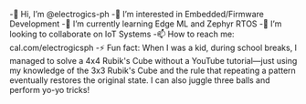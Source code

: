 -👋 Hi, I’m @electrogics-ph
-👀 I’m interested in Embedded/Firmware Development
-🌱 I’m currently learning Edge ML and Zephyr RTOS
-💞️ I’m looking to collaborate on IoT Systems
-📫 How to reach me: cal.com/electrogicsph
-⚡ Fun fact: When I was a kid, during school breaks, I managed to solve a 4x4 Rubik's Cube without a YouTube tutorial—just using my knowledge of the 3x3 Rubik's Cube and the rule that repeating a pattern eventually restores the original state. I can also juggle three balls and perform yo-yo tricks!

<!---
electrogics-ph/electrogics-ph is a ✨ special ✨ repository because its `README.md` (this file) appears on your GitHub profile.
You can click the Preview link to take a look at your changes.
--->

